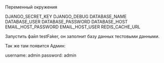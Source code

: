 Переменный окружения 

DJANGO_SECRET_KEY
DJANGO_DEBUG
DATABASE_NAME
DATABASE_USER
DATABASE_PASSWORD
DATABASE_HOST
EMAIL_HOST_PASSWORD
EMAIL_HOST_USER
REDIS_CACHE_URL

Запустить файл testFaker, он заполнит базу данных тестовыми данными.

Так же там появится Админ:

username: admin
password: admin

